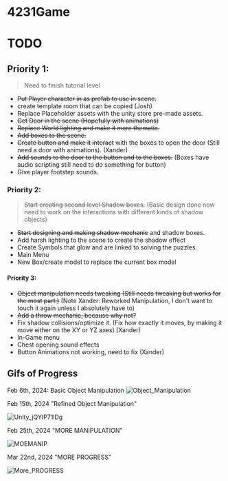 # 4231Game


# TODO

## Priority 1:

> Need to finish tutorial level
- ~~Put Player character in as prefab to use in scene.~~
- create template room that can be copied (Josh)
- Replace Placeholder assets with the unity store pre-made assets.
- ~~Get Door in the scene (Hopefully with animations)~~
- ~~Replace World lighting and make it more thematic.~~
- ~~Add boxes to the scene.~~
- ~~Create button and make it interact~~ with the boxes to open the door (Still need a door with animations). (Xander)
- ~~Add sounds to the door to the button and to the boxes.~~ (Boxes have audio scripting still need to do something for button)
- Give player footstep sounds.

### Priority 2:

> ~~Start creating second level Shadow boxes.~~ (Basic design done now need to work on the interactions with different kinds of shadow objects)
- ~~Start designing and making shadow mechanic~~ and shadow boxes.
- Add harsh lighting to the scene to create the shadow effect
- Create Symbols that glow and are linked to solving the puzzles.
- Main Menu
- New Box/create model to replace the current box model

#### Priority 3:
- ~~Object manipulation needs tweaking (Still needs tweaking but works for the most part:)~~ (Note Xander: Reworked Manipulation, I don't want to touch it again unless I absolutely have to)
- ~~Add a throw mechanic, because why not?~~
- Fix shadow collisions/optimize it. (Fix how exactly it moves, by making it move either on the XY or YZ axes) (Xander)
- In-Game menu
- Chest opening sound effects
- Button Animations not working, need to fix (Xander)


## Gifs of Progress

Feb 6th, 2024: Basic Object Manipulation
![Object_Manipulation](https://github.com/jneedles49/4231Game/assets/150978475/d66dd453-6df1-4c89-bdcd-4d7838d3f351)


Feb 15th, 2024 "Refined Object Manipulation"

![Unity_jQYIP71lDg](https://github.com/jneedles49/4231Game/assets/150978475/c1d09944-b530-4743-a616-edb7169b7aab)


Feb 25th, 2024 "MORE MANIPULATION"

![MOEMANIP](https://github.com/jneedles49/4231Game/assets/150978475/54d63109-b35b-48f1-81b2-81006065a8dc)

Mar 22nd, 2024 "MORE PROGRESS"

![More_PROGRESS](https://github.com/jneedles49/4231Game/assets/150978475/318d3d1d-dc61-4796-a776-b5f8f057773f)


